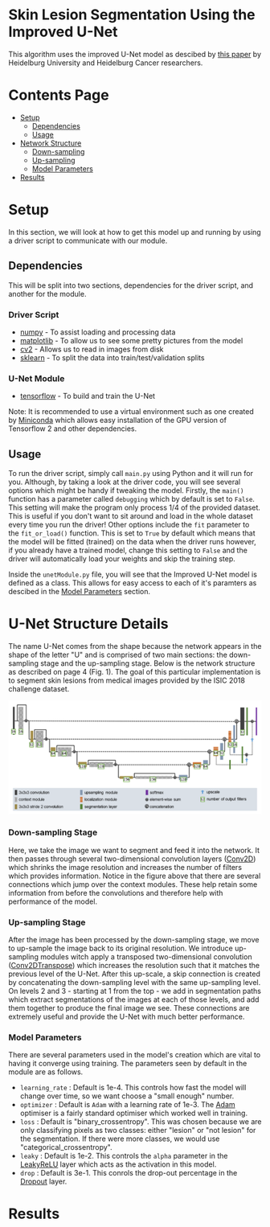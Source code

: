 # Skin Lesion Segmentation Using the Improved U-Net

This algorithm uses the improved U-Net model as descibed by [this paper](https://arxiv.org/pdf/1802.10508v1.pdf) by Heidelburg University and Heidelburg Cancer researchers. 

# Contents Page
* [Setup](#Setup)
    * [Dependencies](#Dependencies)
    * [Usage](#Usage)
* [Network Structure](#U-Net_Structure_Details)
    * [Down-sampling](#Down-sampling_Stage)
    * [Up-sampling](#Up-sampling_Stage)
    * [Model Parameters](#Model_Parameters) 
* [Results](#Results)

# Setup
In this section, we will look at how to get this model up and running by using a driver script to communicate with our module.
## Dependencies 
This will be split into two sections, dependencies for the driver script, and another for the module.
### Driver Script
* [numpy](https://numpy.org/install/) - To assist loading and processing data
* [matplotlib](https://matplotlib.org/stable/users/installing.html) - To allow us to see some pretty pictures from the model
* [cv2](https://pypi.org/project/opencv-python/) - Allows us to read in images from disk
* [sklearn](https://scikit-learn.org/stable/install.html) - To split the data into train/test/validation splits
### U-Net Module
* [tensorflow](https://www.tensorflow.org/install) - To build and train the U-Net

Note: It is recommended to use a virtual environment such as one created by [Miniconda](https://docs.conda.io/en/latest/miniconda.html) which allows easy installation of the GPU version of Tensorflow 2 and other dependencies.

## Usage
To run the driver script, simply call `main.py` using Python and it will run for you. Although, by taking a look at the driver code, you will see several options which might be handy if tweaking the model. Firstly, the `main()` function has a parameter called `debugging` which by default is set to `False`. This setting will make the program only process 1/4 of the provided dataset. This is useful if you don't want to sit around and load in the whole dataset every time you run the driver! Other options include the `fit` parameter to the `fit_or_load()` function. This is set to `True` by default which means that the model will be fitted (trained) on the data when the driver runs however, if you already have a trained model, change this setting to `False` and the driver will automatically load your weights and skip the training step.

Inside the `unetModule.py` file, you will see that the Improved U-Net model is defined as a class. This allows for easy access to each of it's paramters as descibed in the [Model Parameters](#Model_Parameters) section.

# U-Net Structure Details
The name U-Net comes from the shape because the network appears in the shape of the letter "U" and is comprised of two main sections: the down-sampling stage and the up-sampling stage. Below is the network structure as described on page 4 (Fig. 1). The goal of this particular implementation is to segment skin lesions from medical images provided by the ISIC 2018 challenge dataset.

![Network Image](./Figures/Network.png)

### Down-sampling Stage
Here, we take the image we want to segment and feed it into the network. It then passes through several two-dimensional convolution layers ([Conv2D](https://keras.io/api/layers/convolution_layers/convolution2d/)) which shrinks the image resolution and increases the number of filters which provides information. Notice in the figure above that there are several connections which jump over the context modules. These help retain some information from before the convolutions and therefore help with performance of the model.

### Up-sampling Stage
After the image has been processed by the down-sampling stage, we move to up-sample the image back to its original resolution. We introduce up-sampling modules witch apply a transposed two-dimensional convolution ([Conv2DTranspose](https://keras.io/api/layers/convolution_layers/convolution2d_transpose/)) which increases the resolution such that it matches the previous level of the U-Net. After this up-scale, a skip connection is created by concatenating the down-sampling level with the same up-sampling level. On levels 2 and 3 - starting at 1 from the top - we add in segmentation paths which extract segmentations of the images at each of those levels, and add them together to produce the final image we see. These connections are extremely useful and provide the U-Net with much better performance.

### Model Parameters
There are several parameters used in the model's creation which are vital to having it converge using training. The parameters seen by default in the module are as follows.
* `learning_rate` : Default is 1e-4. This controls how fast the model will change over time, so we want choose a "small enough" number.
* `optimizer` : Default is `Adam` with a learning rate of 1e-3. The [Adam](https://keras.io/api/optimizers/adam/) optimiser is a fairly standard optimiser which worked well in training.
* `loss` : Default is "binary_crossentropy". This was chosen because we are only classifying pixels as two classes: either "lesion" or "not lesion" for the segmentation. If there were more classes, we would use "categorical_crossentropy".
* `leaky` : Default is 1e-2. This controls the `alpha` parameter in the [LeakyReLU](https://keras.io/api/layers/activation_layers/leaky_relu/) layer which acts as the activation in this model.
* `drop` : Default is 3e-1. This conrols the drop-out percentage in the [Dropout](https://keras.io/api/layers/regularization_layers/dropout/) layer.

# Results
